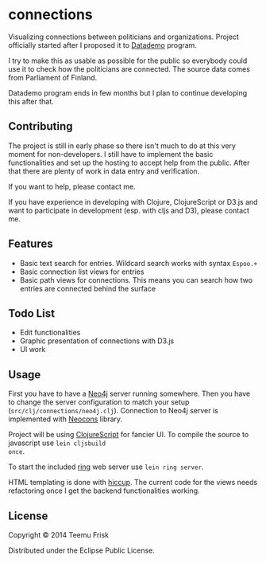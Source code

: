 # connections

Visualizing connections between politicians and organizations.
Project officially started after I proposed it to [Datademo](http://datademo.fi) program.

I try to make this as usable as possible for the public so everybody could
use it to check how the politicians are connected. The source data comes
from Parliament of Finland.

Datademo program ends in few months but I plan to continue developing this after that.

## Contributing

The project is still in early phase so there isn't much to do at this very
moment for non-developers. I still have to implement the basic
functionalities and set up the hosting to accept help from the public.
After that there are plenty of work in data entry and verification.

If you want to help, please contact me.

If you have experience in developing with Clojure, ClojureScript or
D3.js and want to participate in development (esp. with cljs and D3),
please contact me.

## Features

* Basic text search for entries. Wildcard search works with syntax <code>Espoo.+</code>
* Basic connection list views for entries
* Basic path views for connections. This means you can search how two entries are connected behind the surface

## Todo List

* Edit functionalities
* Graphic presentation of connections with D3.js
* UI work

## Usage

First you have to have a [Neo4j](http://www.neo4j.org) server running somewhere.
Then you have to change the server configuration to match your setup (<code>src/clj/connections/neo4j.clj</code>).
Connection to Neo4j server is implemented with [Neocons](http://clojureneo4j.info) library.

Project will be using [ClojureScript](https://github.com/clojure/clojurescript) for fancier UI.
To compile the source to javascript use <code>lein cljsbuild once</code>.

To start the included [ring](https://github.com/ring-clojure/ring) web server use <code>lein ring server</code>.

HTML templating is done with [hiccup](https://github.com/weavejester/hiccup). The current code for the views needs refactoring once I get the backend functionalities working.

## License

Copyright © 2014 Teemu Frisk

Distributed under the Eclipse Public License.
